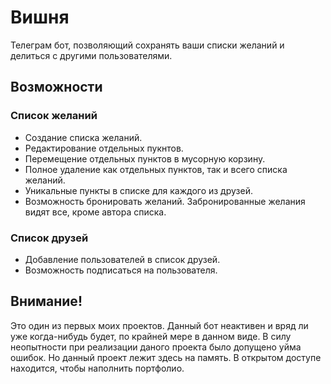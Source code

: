 # Вишня
Телеграм бот, позволяющий сохранять ваши списки желаний и делиться с другими пользователями.

## Возможности
### Список желаний
* Создание списка желаний.
* Редактирование отдельных пукнтов.
* Перемещение отдельных пунктов в мусорную корзину.
* Полное удаление как отдельных пунктов, так и всего списка желаний.
* Уникальные пункты в списке для каждого из друзей.
* Возможность бронировать желаний. Забронированные желания видят все, кроме автора списка.

### Список друзей
* Добавление пользователей в список друзей.
* Возможность подписаться на пользователя.

## Внимание!
 Это один из первых моих проектов. Данный бот неактивен и вряд ли уже когда-нибудь будет, по крайней мере в данном виде.
 В силу неопытности при реализации даного проекта было допущено уйма ошибок.
 Но данный проект лежит здесь на память.
 В открытом доступе находится, чтобы наполнить портфолио.
